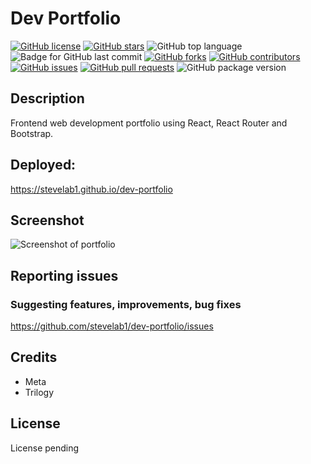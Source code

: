# Dev Portfolio

[![GitHub license](https://img.shields.io/github/license/stevelab1/dev-portfolio)](https://github.com/stevelab1/dev-portfolio/blob/main/LICENSE)
[![GitHub stars](https://img.shields.io/github/stars/stevelab1/dev-portfolio)](https://github.com/stevelab1/dev-portfolio/stargazers)
![GitHub top language](https://img.shields.io/github/languages/top/stevelab1/dev-portfolio?style=flat&logo=appveyor) ![Badge for GitHub last commit](https://img.shields.io/github/last-commit/stevelab1/dev-portfolio?style=flat&logo=appveyor)
[![GitHub forks](https://img.shields.io/github/forks/stevelab1/dev-portfolio)](https://github.com/stevelab1/dev-portfolio/network)
[![GitHub contributors](https://img.shields.io/github/contributors/stevelab1/dev-portfolio)](https://github.com/stevelab1/dev-portfolio/graphs/contributors)
[![GitHub issues](https://img.shields.io/github/issues/stevelab1/dev-portfolio)](https://github.com/stevelab1/dev-portfolio/issues)
[![GitHub pull requests](https://img.shields.io/github/issues-pr/stevelab1/dev-portfolio)](https://github.com/stevelab1/dev-portfolio/pulls)
![GitHub package version](https://img.shields.io/github/package-json/v/stevelab1/dev-portfolio)

## Description

Frontend web development portfolio using React, React Router and Bootstrap.

## Deployed:

https://stevelab1.github.io/dev-portfolio

## Screenshot

![Screenshot of portfolio](src/images/screenshot.png)

## Reporting issues

### Suggesting features, improvements, bug fixes

https://github.com/stevelab1/dev-portfolio/issues

## Credits

- Meta
- Trilogy

## License

License pending

